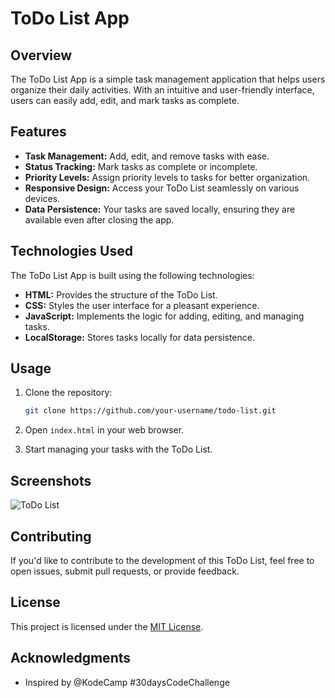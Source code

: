 # ToDo List App

## Overview

The ToDo List App is a simple task management application that helps users organize their daily activities. With an intuitive and user-friendly interface, users can easily add, edit, and mark tasks as complete.

## Features

- **Task Management:** Add, edit, and remove tasks with ease.
- **Status Tracking:** Mark tasks as complete or incomplete.
- **Priority Levels:** Assign priority levels to tasks for better organization.
- **Responsive Design:** Access your ToDo List seamlessly on various devices.
- **Data Persistence:** Your tasks are saved locally, ensuring they are available even after closing the app.

## Technologies Used

The ToDo List App is built using the following technologies:

- **HTML:** Provides the structure of the ToDo List.
- **CSS:** Styles the user interface for a pleasant experience.
- **JavaScript:** Implements the logic for adding, editing, and managing tasks.
- **LocalStorage:** Stores tasks locally for data persistence.

## Usage

1. Clone the repository:

   ```bash
   git clone https://github.com/your-username/todo-list.git
   ```

2. Open `index.html` in your web browser.

3. Start managing your tasks with the ToDo List.

## Screenshots

![ToDo List](path/to/todo-list-screenshot.png)

## Contributing

If you'd like to contribute to the development of this ToDo List, feel free to open issues, submit pull requests, or provide feedback.

## License

This project is licensed under the [MIT License](LICENSE).

## Acknowledgments

- Inspired by @KodeCamp #30daysCodeChallenge